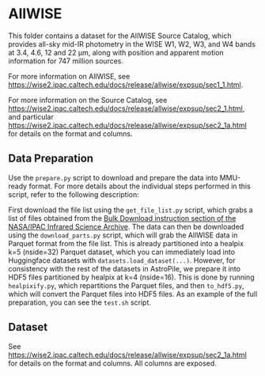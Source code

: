 # AllWISE

This folder contains a dataset for the AllWISE Source Catalog, which provides all-sky mid-IR photometry in the WISE W1, W2, W3, and W4 bands at 3.4, 4.6, 12 and 22 μm, along with position and apparent motion information for 747 million sources.

For more information on AllWISE, see https://wise2.ipac.caltech.edu/docs/release/allwise/expsup/sec1_1.html.

For more information on the Source Catalog, see https://wise2.ipac.caltech.edu/docs/release/allwise/expsup/sec2_1.html, and particular https://wise2.ipac.caltech.edu/docs/release/allwise/expsup/sec2_1a.html for details on the format and columns.

## Data Preparation

Use the `prepare.py` script to download and prepare the data into MMU-ready format. For more details about the individual steps performed in this script, refer to the following description:

First download the file list using the `get_file_list.py` script, which grabs a list of files obtained from the [Bulk Download instruction section of the NASA/IPAC Infrared Science Archive](https://wise2.ipac.caltech.edu/docs/release/allwise/expsup/sec1_5.html#bulk:~:text=Bulk%20downloads%20of,data/download/.). The data can then be downloaded using the `download_parts.py` script, which will grab the AllWISE data in Parquet format from the file list. This is already partitioned into a healpix k=5 (nside=32) Parquet dataset, which you can immediately load into Huggingface datasets with `datasets.load_dataset(...)`. However, for consistency with the rest of the datasets in AstroPile, we prepare it into HDF5 files partitioned by healpix at k=4 (nside=16). This is done by running `healpixify.py`, which repartitions the Parquet files, and then `to_hdf5.py`, which will convert the Parquet files into HDF5 files. As an example of the full preparation, you can see the `test.sh` script.

## Dataset

See https://wise2.ipac.caltech.edu/docs/release/allwise/expsup/sec2_1a.html for details on the format and columns. All columns are exposed.
